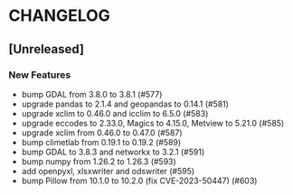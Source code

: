 # CHANGELOG

## [Unreleased]

### New Features

- bump GDAL from 3.8.0 to 3.8.1 (#577)
- upgrade pandas to 2.1.4 and geopandas to 0.14.1 (#581)
- upgrade xclim to 0.46.0 and icclim to 6.5.0 (#583)
- upgrade eccodes to 2.33.0, Magics to 4.15.0, Metview to 5.21.0 (#585)
- upgrade xclim from 0.46.0 to 0.47.0 (#587)
- bump climetlab from 0.19.1 to 0.19.2 (#589)
- bump GDAL to 3.8.3 and networkx to 3.2.1 (#591)
- bump numpy from 1.26.2 to 1.26.3 (#593)
- add openpyxl, xlsxwriter and odswriter (#595)
- bump Pillow from 10.1.0 to 10.2.0 (fix CVE-2023-50447) (#603)


